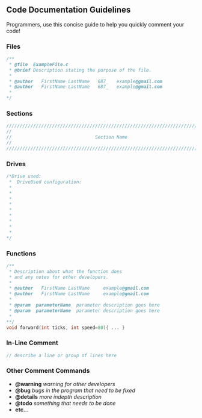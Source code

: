 ## Code Documentation Guidelines

Programmers, use this concise guide to help you quickly comment your code!

### Files
```c
/**
 * @file  ExampleFile.c
 * @brief Description stating the purpose of the file.
 *
 * @author   FirstName LastName   687_   example@gmail.com
 * @author   FirstName LastName   687_   example@gmail.com
 *
*/
```

### Sections
```c
/////////////////////////////////////////////////////////////////////////////////////////
//
//                               Section Name
//
/////////////////////////////////////////////////////////////////////////////////////////
```

### Drives
```c
/*Drive used: 
 *  DriveUsed configuration:
 * 
 * 
 * 
 * 
 * 
 * 
 * 
 * 
 * 
*/
```

### Functions
```c
/**
 * Description about what the function does
 * and any notes for other developers.
 *
 * @author   FirstName LastName     example@gmail.com
 * @author   FirstName LastName     example@gmail.com
 *
 * @param  parameterName  parameter description goes here
 * @param  parameterName  parameter description goes here
 *
**/
void forward(int ticks, int speed=80){ ... }
```

### In-Line Comment
```c
// describe a line or group of lines here
```

### Other Comment Commands

- **@warning** _warning for other developers_
- **@bug** _bugs in the program that need to be fixed_
- **@details** _more indepth description_
- **@todo** _something that needs to be done_
- **etc...**
